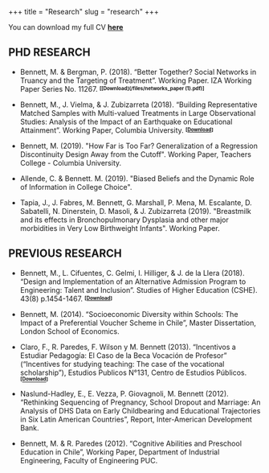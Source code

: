+++
title = "Research"
slug = "research"
+++

You can download my full CV **[here](/files/CV_mbennett.pdf)**

## PHD RESEARCH 

* Bennett, M. & Bergman, P. (2018). “Better Together? Social Networks in Truancy and the Targeting of Treatment”. Working Paper. IZA Working Paper Series No. 11267. **<sup><sub>[[Download](/files/networks_paper (1).pdf)]</sup></sub>**

* Bennett, M., J. Vielma, & J. Zubizarreta (2018). “Building Representative Matched Samples with Multi-valued Treatments in Large Observational Studies: Analysis of the Impact of an Earthquake on Educational Attainment”. Working Paper, Columbia University. **<sup><sub>[[Download](https://arxiv.org/pdf/1810.06707.pdf)]</sup></sub>**

* Bennett, M. (2019). "How Far is Too Far? Generalization of a Regression Discontinuity Design Away from the Cutoff". Working Paper, Teachers College - Columbia University.

* Allende, C. & Bennett. M. (2019). "Biased Beliefs and the Dynamic Role of Information in College Choice".

* Tapia, J., J. Fabres, M. Bennett, G. Marshall, P. Mena, M. Escalante, D. Sabatelli, N. Dinerstein, D. Masoli, & J. Zubizarreta (2019). "Breastmilk and its effects in Bronchopulmonary Dysplasia and other major morbidities in Very Low Birthweight Infants". Working Paper.

## PREVIOUS RESEARCH

* Bennett, M., L. Cifuentes, C. Gelmi, I. Hilliger, & J. de la Llera (2018). “Design and Implementation of an Alternative Admission Program to Engineering: Talent and Inclusion”. Studies of Higher Education (CSHE). 43(8) p.1454-1467. **<sup><sub>[[Download](https://www.tandfonline.com/doi/abs/10.1080/03075079.2016.1263291?journalCode=cshe20)]</sup></sub>**

* Bennett, M. (2014). “Socioeconomic Diversity within Schools: The Impact of a Preferential Voucher Scheme in Chile”, Master Dissertation, London School of Economics.

* Claro, F., R. Paredes, F. Wilson y M. Bennett (2013). “Incentivos a Estudiar Pedagogía: El Caso de la Beca Vocación de Profesor” (“Incentives for studying teaching: The case of the vocational scholarship”), Estudios Publicos N°131, Centro de Estudios Públicos. **<sup><sub>[[Download](https://www.cepchile.cl/cep/site/artic/20160304/asocfile/20160304100405/rev131_FClaro-RParedes-MBennett-TWilson.pdf)]</sup></sub>**

* Naslund-Hadley, E., E. Vezza, P. Giovagnoli, M. Bennett (2012). “Rethinking Sequencing of Pregnancy, School Dropout and Marriage: An Analysis of DHS Data on Early Childbearing and Educational Trajectories in Six Latin American Countries”, Report, Inter-American Development Bank.

* Bennett, M. & R. Paredes (2012). “Cognitive Abilities and Preschool Education in Chile”, Working Paper, Department of Industrial Engineering, Faculty of Engineering PUC.
